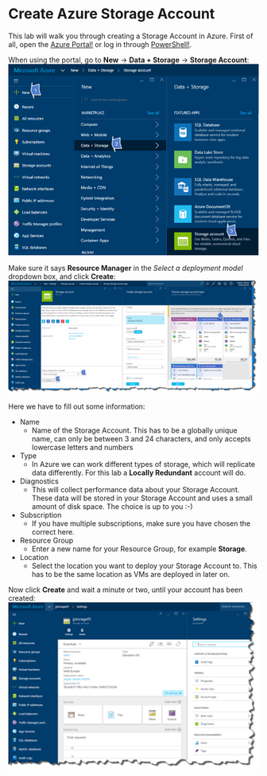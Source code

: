 # Create Azure Storage Account

This lab will walk you through creating a Storage Account in Azure. 
First of all, open the [Azure Portal!](http://portal.azure.com) or log in through [PowerShell!](LINK).

When using the portal, go to **New** -> **Data + Storage** -> **Storage Account**:
![storageaccount1](./content/storageaccount1.png)

Make sure it says **Resource Manager** in the *Select a deployment model* dropdown box, and click **Create**:
![storageaccount2](./content/storageaccount2.png)

Here we have to fill out some information:

* Name
    * Name of the Storage Account. This has to be a globally unique name, can only be between 3 and 24 characters, and only accepts lowercase letters and numbers
* Type
    * In Azure we can work different types of storage, which will replicate data differently. For this lab a **Locally Redundant** account will do.
* Diagnostics
    * This will collect performance data about your Storage Account. These data will be stored in your Storage Account and uses a small amount of disk space. The choice is up to you :-)
* Subscription
    * If you have multiple subscriptions, make sure you have chosen the correct here. 
* Resource Group
    * Enter a new name for your Resource Group, for example **Storage**.
* Location
    * Select the location you want to deploy your Storage Account to. This has to be the same location as VMs are deployed in later on.
    
Now click **Create** and wait a minute or two, until your account has been created:
![storageaccount3](./content/storageaccount3.png)
